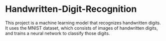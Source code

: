 # Handwritten-Digit-Recognition

This project is a machine learning model that recognizes handwritten digits. 
It uses the MNIST dataset, which consists of images of handwritten digits, and trains a neural network to classify those digits.

